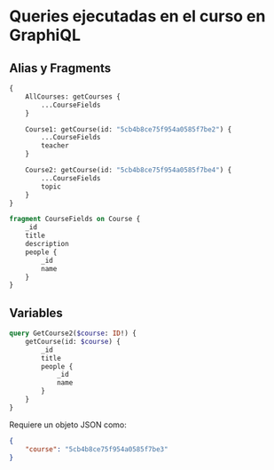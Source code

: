 # Queries ejecutadas en el curso en GraphiQL

## Alias y Fragments

```graphql
{
	AllCourses: getCourses {
		...CourseFields
	}

	Course1: getCourse(id: "5cb4b8ce75f954a0585f7be2") {
		...CourseFields
		teacher
	}

	Course2: getCourse(id: "5cb4b8ce75f954a0585f7be4") {
		...CourseFields
		topic
	}
}

fragment CourseFields on Course {
	_id
	title
	description
	people {
		_id
		name
	}
}
```

## Variables

```graphql
query GetCourse2($course: ID!) {
	getCourse(id: $course) {
		_id
		title
		people {
			_id
			name
		}
	}
}
```

Requiere un objeto JSON como:

```json
{
	"course": "5cb4b8ce75f954a0585f7be3"
}
```
